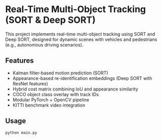 # Real-Time Multi-Object Tracking (SORT & Deep SORT)

This project implements real-time multi-object tracking using SORT and Deep SORT, designed for dynamic scenes with vehicles and pedestrians (e.g., autonomous driving scenarios).

## Features
- Kalman filter-based motion prediction (SORT)
- Appearance-based re-identification embeddings (Deep SORT with ResNet features)
- Hybrid cost matrix combining IoU and appearance similarity
- COCO object class overlay with track IDs
- Modular PyTorch + OpenCV pipeline
- KITTI benchmark video integration

## Usage
```bash
python main.py
